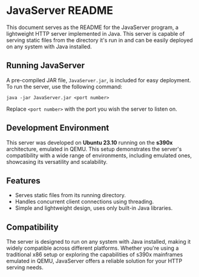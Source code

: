 # JavaServer README

This document serves as the README for the JavaServer program, a lightweight HTTP server implemented in Java. This server is capable of serving static files from the directory it's run in and can be easily deployed on any system with Java installed.

## Running JavaServer

A pre-compiled JAR file, `JavaServer.jar`, is included for easy deployment. To run the server, use the following command:

```shell
java -jar JavaServer.jar <port number>
```

Replace `<port number>` with the port you wish the server to listen on.

## Development Environment

This server was developed on **Ubuntu 23.10** running on the **s390x** architecture, emulated in QEMU. This setup demonstrates the server's compatibility with a wide range of environments, including emulated ones, showcasing its versatility and scalability.

## Features

- Serves static files from its running directory.
- Handles concurrent client connections using threading.
- Simple and lightweight design, uses only built-in Java libraries.

## Compatibility

The server is designed to run on any system with Java installed, making it widely compatible across different platforms. Whether you're using a traditional x86 setup or exploring the capabilities of s390x mainframes emulated in QEMU, JavaServer offers a reliable solution for your HTTP serving needs.

